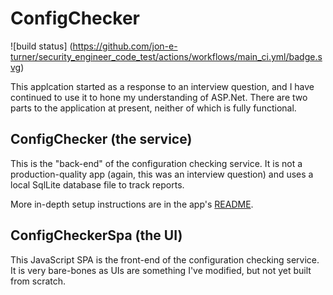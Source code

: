 # ConfigChecker

![build status]
(https://github.com/jon-e-turner/security_engineer_code_test/actions/workflows/main_ci.yml/badge.svg)

This applcation started as a response to an interview question, and I have continued to use it to
hone my understanding of ASP.Net. There are two parts to the application at present, neither of
which is fully functional.

## ConfigChecker (the service)

This is the "back-end" of the configuration checking service. It is not a production-quality app
(again, this was an interview question) and uses a local SqlLite database file to track reports.

More in-depth setup instructions are in the app's [README](./ConfigChecker/README.md).

## ConfigCheckerSpa (the UI)

This JavaScript SPA is the front-end of the configuration checking service. It is very bare-bones
as UIs are something I've modified, but not yet built from scratch.
